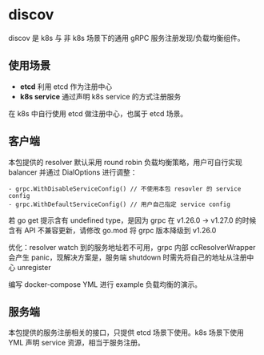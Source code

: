 # discov

discov 是 k8s 与 非 k8s 场景下的通用 gRPC 服务注册发现/负载均衡组件。

## 使用场景

- **etcd** 利用 etcd 作为注册中心
- **k8s service** 通过声明 k8s service 的方式注册服务

在 k8s 中自行使用 etcd 做注册中心，也属于 etcd 场景。

## 客户端

本包提供的 resolver 默认采用 round robin 负载均衡策略，用户可自行实现 balancer 并通过 DialOptions 进行调整：

```
- grpc.WithDisableServiceConfig() // 不使用本包 resovler 的 service config
- grpc.WithDefaultServiceConfig() // 用户自己指定 service config
```

若 go get 提示含有 undefined type，是因为 grpc 在 v1.26.0 -> v1.27.0 的时候含有 API 不兼容更新，请修改 go.mod 将 grpc 版本降级到 v1.26.0

优化：resolver watch 到的服务地址若不可用，grpc 内部 ccResolverWrapper 会产生 panic，现解决方案是，服务端 shutdown 时需先将自己的地址从注册中心 unregister

编写 docker-compose YML 进行 example 负载均衡的演示。

## 服务端

本包提供的服务注册相关的接口，只提供 etcd 场景下使用。k8s 场景下使用 YML 声明 service 资源，相当于服务注册。
  